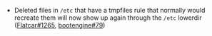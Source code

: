 - Deleted files in `/etc` that have a tmpfiles rule that normally would recreate them will now show up again through the `/etc` lowerdir ([Flatcar#1265](https://github.com/flatcar/Flatcar/issues/1265), [bootengine#79](https://github.com/flatcar/bootengine/pull/79))
